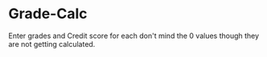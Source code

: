 # Grade-Calc
Enter grades and Credit score for each don't mind the 0 values though they are not getting calculated.
